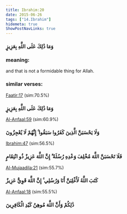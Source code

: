 ```yaml
---
title: Ibrahim:20
date: 2015-06-26
tags: ["14.Ibrahim"]
hidemeta: true 
ShowPostNavLinks: true 
---
```

### وَمَا ذَٰلِكَ عَلَى اللَّهِ بِعَزِيزٍ
### meaning: 
and that is not a formidable thing for Allah.
### similar verses: 

[Faatir:17](/35/17) (sim:70.5%)

### وَمَا ذَٰلِكَ عَلَى اللَّهِ بِعَزِيزٍ

[Al-Anfaal:59](/8/59) (sim:60.9%)

### وَلَا يَحْسَبَنَّ الَّذِينَ كَفَرُوا سَبَقُوا ۚ إِنَّهُمْ لَا يُعْجِزُونَ

[Ibrahim:47](/14/47) (sim:56.5%)

### فَلَا تَحْسَبَنَّ اللَّهَ مُخْلِفَ وَعْدِهِ رُسُلَهُ ۗ إِنَّ اللَّهَ عَزِيزٌ ذُو انْتِقَامٍ

[Al-Mujaadila:21](/58/21) (sim:55.7%)

### كَتَبَ اللَّهُ لَأَغْلِبَنَّ أَنَا وَرُسُلِي ۚ إِنَّ اللَّهَ قَوِيٌّ عَزِيزٌ

[Al-Anfaal:18](/8/18) (sim:55.5%)

### ذَٰلِكُمْ وَأَنَّ اللَّهَ مُوهِنُ كَيْدِ الْكَافِرِينَ
